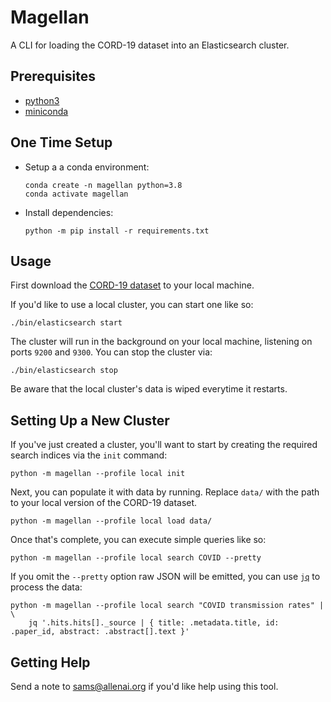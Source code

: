 # Magellan

A CLI for loading the CORD-19 dataset into an Elasticsearch cluster.

## Prerequisites

* [python3](https://python.org)
* [miniconda](https://docs.conda.io/en/latest/miniconda.html)

## One Time Setup

* Setup a a conda environment:

    ```
    conda create -n magellan python=3.8
    conda activate magellan
    ```

* Install dependencies:

    ```
    python -m pip install -r requirements.txt
    ```

## Usage

First download the [CORD-19 dataset](https://pages.semanticscholar.org/coronavirus-research) to
your local machine.

If you'd like to use a local cluster, you can start one like so:

```
./bin/elasticsearch start
```

The cluster will run in the background on your local machine, listening on ports `9200` and `9300`.
You can stop the cluster via:

```
./bin/elasticsearch stop
```

Be aware that the local cluster's data is wiped everytime it restarts.

## Setting Up a New Cluster

If you've just created a cluster, you'll want to start by creating the required search indices
via the `init` command:

```
python -m magellan --profile local init
```

Next, you can populate it with data by running. Replace `data/` with the path to your local version
of the CORD-19 dataset.

```
python -m magellan --profile local load data/
```

Once that's complete, you can execute simple queries like so:

```
python -m magellan --profile local search COVID --pretty
```

If you omit the `--pretty` option raw JSON will be emitted, you can use [`jq`](https://stedolan.github.io/jq/) to process the
data:

```
python -m magellan --profile local search "COVID transmission rates" | \
    jq '.hits.hits[]._source | { title: .metadata.title, id: .paper_id, abstract: .abstract[].text }'
```

## Getting Help

Send a note to [sams@allenai.org](mailto:sams@allenai.org) if you'd like help using this tool.
